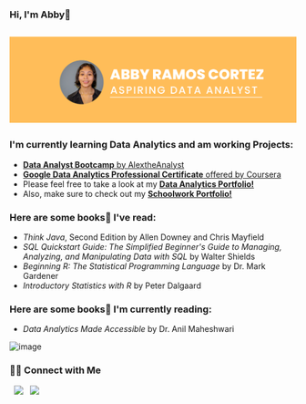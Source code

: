 ### Hi, I'm Abby👋      
![Repository Banner](Banner.png)
--------------------------------------------------------------------------------------------------------------------------------------------------------------
### I'm currently learning Data Analytics and am working Projects:
  - [**Data Analyst Bootcamp** by AlextheAnalyst](https://youtube.com/playlist?list=PLUaB-1hjhk8FE_XZ87vPPSfHqb6OcM0cF)
  - [**Google Data Analytics Professional Certificate** offered by Coursera](https://www.coursera.org/professional-certificates/google-data-analytics?utm_medium=sem&utm_source=gg&utm_campaign=B2C_NAMER_google-data-analytics_google_FTCOF_professional-certificates_country-US&campaignid=12504215975&adgroupid=149456125571&device=m&keyword=&matchtype=&network=g&devicemodel=&adposition=&creativeid=636520321656&hide_mobile_promo&gclid=Cj0KCQjwnMWkBhDLARIsAHBOftqO3oIrCZk7K9fczlnwdDFhz0i5btXqKc40-gFiUP9kxOp-yknjPGYaApQpEALw_wcB)
  -  Please feel free to take a look at my [**Data Analytics Portfolio!**](https://github.com/aramoscortez/Portfolio-Projects)
  -  Also, make sure to check out my [**Schoolwork Portfolio!**](https://github.com/aramoscortez/Schoolwork)
  
### Here are some books📖 I've read:
  - *Think Java*, Second Edition by Allen Downey and Chris Mayfield
  - *SQL Quickstart Guide: The Simplified Beginner's Guide to Managing, Analyzing, and Manipulating Data with SQL* by Walter Shields
  - *Beginning R: The Statistical Programming Language* by Dr. Mark Gardener
  - *Introductory Statistics with R* by Peter Dalgaard

### Here are some books📖 I'm currently reading:
  - *Data Analytics Made Accessible* by Dr. Anil Maheshwari

![image](https://github-readme-stats.vercel.app/api/top-langs/?username=aramoscortez&layout=compact&langs_count=8&hide_border=true&title_color=000000&icon_color=000000&text_color=000000&bg_color=ffffff) 

### 🤝🏻 Connect with Me
<p align="left">  
&nbsp; <a href="https://www.linkedin.com/in/abbyramoscortez/" target="_blank" rel="noopener noreferrer"><img src="https://img.icons8.com/plasticine/100/000000/linkedin.png" width="50" /></a>
&nbsp; <a href="mailto:abbyrc11@gmail.com" target="_blank" rel="noopener noreferrer"><img src="https://img.icons8.com/plasticine/100/000000/gmail.png"  width="50" /></a>
</p> 

